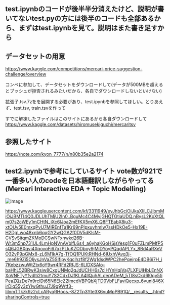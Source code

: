 ## test.ipynbのコードが後半半分消えたけど、説明が書いてないtest.pyの方には後半のコードも全部あるから、まずはtest.ipynbを見て。説明はまた書き足すから


## データセットの用意
https://www.kaggle.com/competitions/mercari-price-suggestion-challenge/overview

コンペに参加して、データセットをダウンロードして(データが500MBを超えるとプッシュが拒否されるみたいだから、各自でダウンロードしないといけない)

拡張子.tsv.7zをを展開する必要があり、test.ipynbを参照してほしい。とりあえず、test.tsv, train.tsvを作って

すでに解凍したファイルはこのサイトにあるから各自ダウンロードして
https://www.kaggle.com/datasets/hiromusekiguchi/mercaritsv


## 参照したサイト
https://note.com/kyon_7777/n/n80b35e2a2174


## test2.ipynbで参考にしているサイト vote数が921で一番多い人のcodeを日本語翻訳しながらやってる(Mercari Interactive EDA + Topic Modelling)

![image](https://github.com/Hiromu1612/Kaggle_mercari2/assets/150511546/f9d3fd5c-44bb-487c-bef8-46e08c6816fe)


https://www.kaggleusercontent.com/kf/3311949/eyJhbGciOiJkaXIiLCJlbmMiOiJBMTI4Q0JDLUhTMjU2In0..BguMc4C4MyjGHQTGtiaUDQ.nBysL2KxXtQLm07s2cWEy1mCHtN_jXc6lJoa2mEfKX5mX6_Q8FTEabX8iu3-xtOUv5E0mxqPvU7MlREnfTa1Kr69nPlpxuvhmlw7ssHDkOe5-Hx19E-H2DgLwo48xnb6qqGY2wQGA2f0DV5dKlsM-CVSvSitqmZKMoDCSwNTxnwkd26B-Wr3m5hp731UL4LmHpNVnAVblfL6s4_a6yhaKGoHSjsYesg1F0uFZLmPMfP5sQ6JGBXqvi4XqovqFi67qzPLluKZODboy9jMiDYoyPQqdAPLYx_8Bd4aRXeVO32vP9pGMx8-zL6M1kA7g-TfOQ1PUKtRHNd-6IUxhVAvq3j-_me6h9Zi5OIjvsJnVaZ5SIfipyKqclhzf8f2Wg1dsdWPC2hePqejrpE4DB6i7H_i7KebzzwuWtZtx6oY9wr4RFd2RfJS-6LIDXSAIo-baHhL52BRwK3siw8CxgUNMg2qJdUCHH6s7cIHYnHqjVaj7LXFUlHbLEnNXXoVNFTyYfvdlti2tmuY7S2CdxDJfKLA4llQuhALdepADeM_5TI8sCkd6l0qv5tiPeaZQzDe7n9rclDt65N6EIcZ2ImcdVBPQbXjTD0VbFLFaviQecxp_6vuni846XirDiq55y3zYlwGthuJ7J9g9Wtf3-IilnmTTkzk9z2cLcARyqRHoos.-8Z2Tp3Yte3X6vuMpPB91Q/__results__.html?sharingControls=true
